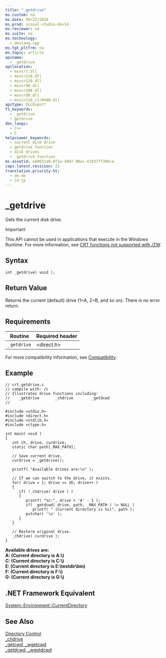 ```yaml
---
title: "_getdrive"
ms.custom: na
ms.date: 09/22/2016
ms.prod: visual-studio-dev14
ms.reviewer: na
ms.suite: na
ms.technology: 
  - devlang-cpp
ms.tgt_pltfrm: na
ms.topic: article
apiname: 
  - _getdrive
apilocation: 
  - msvcrt.dll
  - msvcr110.dll
  - msvcr120.dll
  - msvcr90.dll
  - msvcr100.dll
  - msvcr80.dll
  - msvcr110_clr0400.dll
apitype: DLLExport
f1_keywords: 
  - _getdrive
  - getdrive
dev_langs: 
  - C++
  - C
helpviewer_keywords: 
  - current disk drive
  - getdrive function
  - disk drives
  - _getdrive function
ms.assetid: e40631a0-8f1a-4897-90ac-e1037ff30bca
caps.latest.revision: 21
translation.priority.ht: 
  - de-de
  - ja-jp
---
```

# _getdrive
Gets the current disk drive.  
  
> [!IMPORTANT]
>  This API cannot be used in applications that execute in the Windows Runtime. For more information, see [CRT functions not supported with /ZW](http://msdn.microsoft.com/library/windows/apps/jj606124.aspx).  
  
## Syntax  
  
```  
int _getdrive( void );  
```  
  
## Return Value  
 Returns the current (default) drive (1=A, 2=B, and so on). There is no error return.  
  
## Requirements  
  
|Routine|Required header|  
|-------------|---------------------|  
|`_getdrive`|<direct.h>|  
  
 For more compatibility information, see [Compatibility](../vs140/compatibility.md).  
  
## Example  
  
```  
// crt_getdrive.c  
// compile with: /c  
// Illustrates drive functions including:  
//    _getdrive       _chdrive        _getdcwd  
//  
  
#include <stdio.h>  
#include <direct.h>  
#include <stdlib.h>  
#include <ctype.h>  
  
int main( void )  
{  
   int ch, drive, curdrive;  
   static char path[_MAX_PATH];  
  
   // Save current drive.  
   curdrive = _getdrive();  
  
   printf( "Available drives are:\n" );  
  
   // If we can switch to the drive, it exists.  
   for( drive = 1; drive <= 26; drive++ )  
   {  
      if( !_chdrive( drive ) )  
      {  
         printf( "%c:", drive + 'A' - 1 );  
         if( _getdcwd( drive, path, _MAX_PATH ) != NULL )  
            printf( " (Current directory is %s)", path );  
         putchar( '\n' );  
      }  
   }  
  
   // Restore original drive.  
   _chdrive( curdrive );  
}  
```  
  
 **Available drives are:**  
**A: (Current directory is A:\\)**  
**C: (Current directory is C:\\)**  
**E: (Current directory is E:\testdir\bin)**  
**F: (Current directory is F:\\)**  
**G: (Current directory is G:\\)**   
## .NET Framework Equivalent  
 [System::Environment::CurrentDirectory](https://msdn.microsoft.com/en-us/library/system.environment.currentdirectory.aspx)  
  
## See Also  
 [Directory Control](../vs140/directory-control.md)   
 [_chdrive](../vs140/_chdrive.md)   
 [_getcwd, _wgetcwd](../vs140/_getcwd--_wgetcwd.md)   
 [_getdcwd, _wgetdcwd](../vs140/_getdcwd--_wgetdcwd.md)